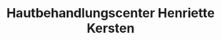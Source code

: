 ---
title: "Hautbehandlungscenter Henriette Kersten"
url: /dortmund/hautbehandlungscenter-henriette-kersten/
shop: Kosmetik
---